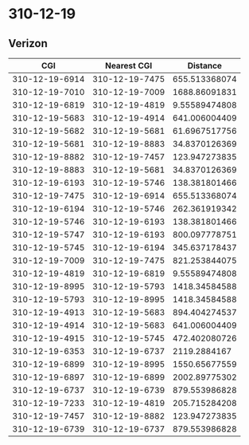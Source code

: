 # 310-12-19
## Verizon


| CGI | Nearest CGI | Distance |
|-----|-------------|----------|
| 310-12-19-6914 | 310-12-19-7475 | 655.513368074 |
| 310-12-19-7010 | 310-12-19-7009 | 1688.86091831 |
| 310-12-19-6819 | 310-12-19-4819 | 9.55589474808 |
| 310-12-19-5683 | 310-12-19-4914 | 641.006004409 |
| 310-12-19-5682 | 310-12-19-5681 | 61.6967517756 |
| 310-12-19-5681 | 310-12-19-8883 | 34.8370126369 |
| 310-12-19-8882 | 310-12-19-7457 | 123.947273835 |
| 310-12-19-8883 | 310-12-19-5681 | 34.8370126369 |
| 310-12-19-6193 | 310-12-19-5746 | 138.381801466 |
| 310-12-19-7475 | 310-12-19-6914 | 655.513368074 |
| 310-12-19-6194 | 310-12-19-5746 | 262.361919342 |
| 310-12-19-5746 | 310-12-19-6193 | 138.381801466 |
| 310-12-19-5747 | 310-12-19-6193 | 800.097778751 |
| 310-12-19-5745 | 310-12-19-6194 | 345.637178437 |
| 310-12-19-7009 | 310-12-19-7475 | 821.253844075 |
| 310-12-19-4819 | 310-12-19-6819 | 9.55589474808 |
| 310-12-19-8995 | 310-12-19-5793 | 1418.34584588 |
| 310-12-19-5793 | 310-12-19-8995 | 1418.34584588 |
| 310-12-19-4913 | 310-12-19-5683 | 894.404274537 |
| 310-12-19-4914 | 310-12-19-5683 | 641.006004409 |
| 310-12-19-4915 | 310-12-19-5745 | 472.402080726 |
| 310-12-19-6353 | 310-12-19-6737 | 2119.2884167 |
| 310-12-19-6899 | 310-12-19-8995 | 1550.65677559 |
| 310-12-19-6897 | 310-12-19-6899 | 2002.89775302 |
| 310-12-19-6737 | 310-12-19-6739 | 879.553986828 |
| 310-12-19-7233 | 310-12-19-4819 | 205.715284208 |
| 310-12-19-7457 | 310-12-19-8882 | 123.947273835 |
| 310-12-19-6739 | 310-12-19-6737 | 879.553986828 |
